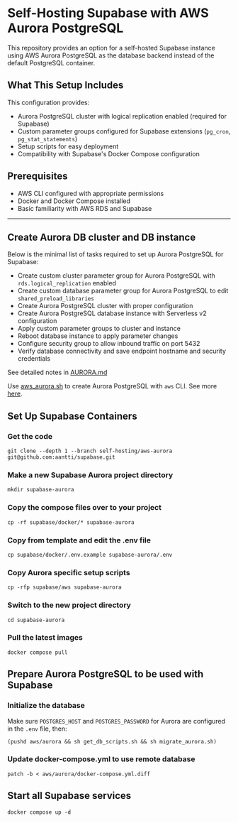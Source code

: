 # Self-Hosting Supabase with AWS Aurora PostgreSQL

This repository provides an option for a self-hosted Supabase instance using AWS Aurora PostgreSQL as the database backend instead of the default PostgreSQL container.

## What This Setup Includes

This configuration provides:
- Aurora PostgreSQL cluster with logical replication enabled (required for Supabase)
- Custom parameter groups configured for Supabase extensions (`pg_cron`, `pg_stat_statements`)
- Setup scripts for easy deployment
- Compatibility with Supabase's Docker Compose configuration

## Prerequisites

- AWS CLI configured with appropriate permissions
- Docker and Docker Compose installed
- Basic familiarity with AWS RDS and Supabase

---

## Create Aurora DB cluster and DB instance

Below is the minimal list of tasks required to set up Aurora PostgreSQL for Supabase:

- Create custom cluster parameter group for Aurora PostgreSQL with `rds.logical_replication` enabled
- Create custom database parameter group for Aurora PostgreSQL to edit `shared_preload_libraries`
- Create Aurora PostgreSQL cluster with proper configuration
- Create Aurora PostgreSQL database instance with Serverless v2 configuration
- Apply custom parameter groups to cluster and instance
- Reboot database instance to apply parameter changes
- Configure security group to allow inbound traffic on port 5432
- Verify database connectivity and save endpoint hostname and security credentials

See detailed notes in [AURORA.md](AURORA.md)

Use [aws_aurora.sh](https://github.com/aantti/supabase/blob/self-hosting/aws-aurora/aws/aurora/aws_aurora.sh) to create Aurora PostgreSQL with `aws` CLI. See more [here](https://github.com/aantti/supabase/blob/self-hosting/aws-aurora/aws/aurora/AURORA.md#using-aws-cli).

## Set Up Supabase Containers

### Get the code

```
git clone --depth 1 --branch self-hosting/aws-aurora git@github.com:aantti/supabase.git
```

### Make a new Supabase Aurora project directory

```
mkdir supabase-aurora
```

### Copy the compose files over to your project

```
cp -rf supabase/docker/* supabase-aurora
```

### Copy from template and edit the .env file

```
cp supabase/docker/.env.example supabase-aurora/.env
```

### Copy Aurora specific setup scripts

```
cp -rfp supabase/aws supabase-aurora
```

### Switch to the new project directory

```
cd supabase-aurora
```

### Pull the latest images

```
docker compose pull
```

## Prepare Aurora PostgreSQL to be used with Supabase

### Initialize the database

Make sure `POSTGRES_HOST` and `POSTGRES_PASSWORD` for Aurora are configured in the `.env` file, then:

```
(pushd aws/aurora && sh get_db_scripts.sh && sh migrate_aurora.sh)
```

### Update docker-compose.yml to use remote database

```
patch -b < aws/aurora/docker-compose.yml.diff
```

## Start all Supabase services

```
docker compose up -d
```
